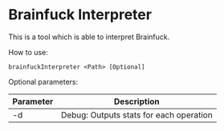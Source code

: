 # Brainfuck Interpreter

This is a tool which is able to interpret Brainfuck.

How to use:
```shell
brainfuckInterpreter <Path> [Optional]
```

Optional parameters:

|Parameter|Description|
|---|---|
|-d|Debug: Outputs stats for each operation|
